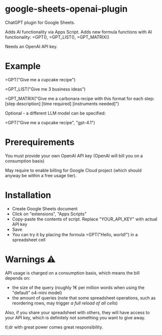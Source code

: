 # google-sheets-openai-plugin

ChatGPT plugin for Google Sheets. 

Adds AI functionality via Apps Script. Adds new formula functions with AI functionality: =GPT(), =GPT_LIST(), =GPT_MATRIX()

Needs an OpenAI API key.

# Example

=GPT("Give me a cupcake recipe")

=GPT_LIST("Give me 3 business ideas")

=GPT_MATRIX("Give me a carbonara recipe with this format for each step: [step description] [time required] [instruments needed]")

Optional - a different LLM model can be specified:

=GPT("Give me a cupcake recipe", "gpt-4.1")

# Prerequirements

You must provide your own OpenAI API key (OpenAI will bill you on a consumption basis)

May require to enable billing for Google Cloud project (which should anyway be within a free usage tier).

# Installation

  - Create Google Sheets document
  - Click on "extensions", "Apps Scripts"
  - Copy-paste the contents of script. Replace "YOUR_API_KEY" with actual API key
  - Save
  - You can try it by placing the formula =GPT("Hello, world!") in a spreadsheet cell

# Warnings ⚠

API usage is charged on a consumption basis, which means the bill depends on:

  - the size of the query (roughly 1€ per million words when using the "default" o4-mini model)
  - the amount of queries (note that some spreadsheet operations, such as reordering rows, may trigger *a full reload of all cells*)

Also, if you share your spreadsheet with others, they will have access to your API key, which is definitely not something you want to give away.

tl;dr with great power comes great responsibility.
